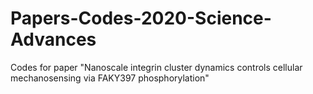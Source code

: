 # Papers-Codes-2020-Science-Advances
Codes for paper "Nanoscale integrin cluster dynamics controls cellular mechanosensing via FAKY397 phosphorylation"
